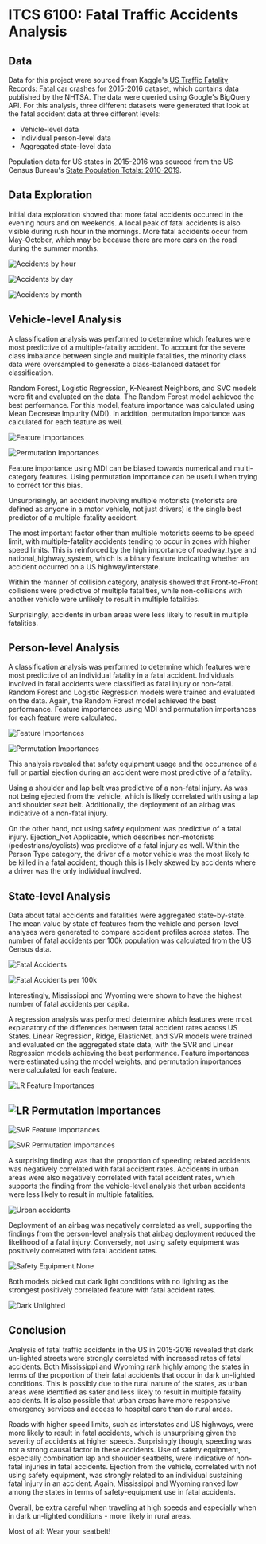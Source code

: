 # ITCS 6100: Fatal Traffic Accidents Analysis

## Data
Data for this project were sourced from Kaggle's [US Traffic Fatality Records:
Fatal car crashes for 2015-2016](https://www.kaggle.com/usdot/nhtsa-traffic-fatalities) dataset, which contains data published by the NHTSA.
The data were queried using Google's BigQuery API. For this analysis, three different datasets were generated that look at the fatal accident data at three different levels:
- Vehicle-level data
- Individual person-level data
- Aggregated state-level data

Population data for US states in 2015-2016 was sourced from the US Census Bureau's [State Population Totals: 2010-2019](https://www.census.gov/data/datasets/time-series/demo/popest/2010s-state-total.html).

## Data Exploration

Initial data exploration showed that more fatal accidents occurred in the evening hours and on weekends.
A local peak of fatal accidents is also visible during rush hour in the mornings.
More fatal accidents occur from May-October, which may be because there are more cars on the road during the summer months.

![Accidents by hour](accidents/visualizations/accidents_by_hour.png)

![Accidents by day](accidents/visualizations/accidents_by_day.png)

![Accidents by month](accidents/visualizations/accidents_by_month.png)

## Vehicle-level Analysis
A classification analysis was performed to determine which features were most predictive of a multiple-fatality accident.
To account for the severe class imbalance between single and multiple fatalities, the minority class data were oversampled to generate a class-balanced dataset for classification.

Random Forest, Logistic Regression, K-Nearest Neighbors, and SVC models were fit and evaluated on the data.
The Random Forest model achieved the best performance. For this model, feature importance was calculated using Mean Decrease Impurity (MDI).
In addition, permutation importance was calculated for each feature as well.

![Feature Importances](accidents/visualizations/feature_importances_rf.png)

![Permutation Importances](accidents/visualizations/permutation_importances_rf_test.png)

Feature importance using MDI can be biased towards numerical and multi-category features.
Using permutation importance can be useful when trying to correct for this bias.

Unsurprisingly, an accident involving multiple motorists (motorists are defined as anyone in a motor vehicle, not just drivers)
is the single best predictor of a multiple-fatality accident.

The most important factor other than multiple motorists seems to be speed limit, with multiple-fatality accidents tending to occur in zones with higher speed limits.
This is reinforced by the high importance of roadway_type and national_highway_system, which is a binary feature indicating whether an accident occurred on a US highway/interstate.

Within the manner of collision category, analysis showed that Front-to-Front collisions were predictive of multiple fatalities, while
non-collisions with another vehicle were unlikely to result in multiple fatalities.

Surprisingly, accidents in urban areas were less likely to result in multiple fatalities.

## Person-level Analysis
A classification analysis was performed to determine which features were most predictive of an individual fatality in a fatal accident.
Individuals involved in fatal accidents were classified as fatal injury or non-fatal.
Random Forest and Logistic Regression models were trained and evaluated on the data. Again, the Random Forest model achieved the best performance.
Feature importances using MDI and permutation importances for each feature were calculated.

![Feature Importances](persons/visualizations/feature_importances_rf.png)

![Permutation Importances](persons/visualizations/permutation_importances_rf_test.png)

This analysis revealed that safety equipment usage and the occurrence of a full or partial ejection during an accident were most predictive of a fatality.

Using a shoulder and lap belt was predictive of a non-fatal injury. As was not being ejected from the vehicle, which is likely correlated with using a lap and shoulder seat belt.
Additionally, the deployment of an airbag was indicative of a non-fatal injury.

On the other hand, not using safety equipment was predictive of a fatal injury. Ejection_Not Applicable, which describes non-motorists (pedestrians/cyclists) was predictve of a fatal injury as well.
Within the Person Type category, the driver of a motor vehicle was the most likely to be killed in a fatal accident, though this is likely skewed by accidents where a driver was the only individual involved.

## State-level Analysis
Data about fatal accidents and fatalities were aggregated state-by-state. The mean value by state of features from the vehicle and person-level analyses were generated to compare accident profiles across states.
The number of fatal accidents per 100k population was calculated from the US Census data.

![Fatal Accidents](states/visualizations/choropleth_fatal_accidents_by_state.png)

![Fatal Accidents per 100k](states/visualizations/choropleth_fatal_accidents_by_state_per_100k.png)

Interestingly, Mississippi and Wyoming were shown to have the highest number of fatal accidents per capita.

A regression analysis was performed determine which features were most explanatory of the differences between fatal accident rates across US States.
Linear Regression, Ridge, ElasticNet, and SVR models were trained and evaluated on the aggregated state data, with the SVR and Linear Regression models achieving the best performance.
Feature importances were estimated using the model weights, and permutation importances were calculated for each feature.

![LR Feature Importances](states/visualizations/feature_importances_linreg.png)

![LR Permutation Importances](states/visualizations/permutation_importances_linreg_test.png)
---
![SVR Feature Importances](states/visualizations/feature_importances_svr.png)

![SVR Permutation Importances](states/visualizations/permutation_importances_svr_test.png)

A surprising finding was that the proportion of speeding related accidents was negatively correlated with fatal accident rates.
Accidents in urban areas were also negatively correlated with fatal accident rates,
which supports the finding from the vehicle-level analysis that urban accidents were less likely to result in multiple fatalities.

![Urban accidents](states/visualizations/accidents_per_100k_vs_land_use_urban.png)

Deployment of an airbag was negatively correlated as well, supporting the findings from the person-level analysis that airbag deployment reduced the likelihood of a fatal injury.
Conversely, not using safety equipment was positively correlated with fatal accident rates.

![Safety Equipment None](states/visualizations/accidents_per_100k_vs_safety_equipment_use_None%20Used.png)

Both models picked out dark light conditions with no lighting as the strongest positively correlated feature with fatal accident rates.

![Dark Unlighted](states/visualizations/accidents_per_100k_vs_light_condition_Dark%20–%20Not%20Lighted.png)

## Conclusion

Analysis of fatal traffic accidents in the US in 2015-2016 revealed that dark un-lighted streets were strongly correlated with increased rates of fatal accidents.
Both Mississippi and Wyoming rank highly among the states in terms of the proportion of their fatal accidents that occur in dark un-lighted conditions.
This is possibly due to the rural nature of the states, as urban areas were identified as safer and less likely to result in multiple fatality accidents.
It is also possible that urban areas have more responsive emergency services and access to hospital care than do rural areas.

Roads with higher speed limits, such as interstates and US highways, were more likely to result in fatal accidents, which is unsurprising given the severity of accidents at higher speeds.
Surprisingly though, speeding was not a strong causal factor in these accidents. Use of safety equipment,
especially combination lap and shoulder seatbelts, were indicative of non-fatal injuries in fatal accidents.
Ejection from the vehicle, correlated with not using safety equipment, was strongly related to an individual sustaining fatal injury in an accident.
Again, Mississippi and Wyoming ranked low among the states in terms of safety-equipment use in fatal accidents.

Overall, be extra careful when traveling at high speeds and especially when in dark un-lighted conditions - more likely in rural areas. 

Most of all: Wear your seatbelt!
